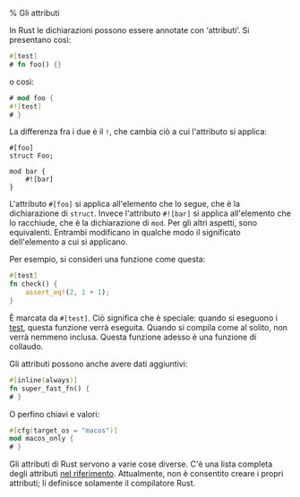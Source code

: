 % Gli attributi

In Rust le dichiarazioni possono essere annotate con ‘attributi’.
Si presentano così:

```rust
#[test]
# fn foo() {}
```

o così:

```rust
# mod foo {
#![test]
# }
```

La differenza fra i due è il `!`, che cambia ciò a cui l'attributo si applica:

```rust,ignore
#[foo]
struct Foo;

mod bar {
    #![bar]
}
```

L'attributo `#[foo]` si applica all'elemento che lo segue, che è
la dichiarazione di `struct`. Invece l'attributo `#![bar]` si applica
all'elemento che lo racchiude, che è la dichiarazione di `mod`. Per gli altri
aspetti, sono equivalenti. Entrambi modificano in qualche modo il significato
dell'elemento a cui si applicano.

Per esempio, si consideri una funzione come questa:

```rust
#[test]
fn check() {
    assert_eq!(2, 1 + 1);
}
```

È marcata da `#[test]`. Ciò significa che è speciale: quando si eseguono i
[test][test], questa funzione verrà eseguita. Quando si compila come al solito,
non verrà nemmeno inclusa. Questa funzione adesso è una funzione di collaudo.

[test]: testing.html

Gli attributi possono anche avere dati aggiuntivi:

```rust
#[inline(always)]
fn super_fast_fn() {
# }
```

O perfino chiavi e valori:

```rust
#[cfg(target_os = "macos")]
mod macos_only {
# }
```

Gli attributi di Rust servono a varie cose diverse. C'è una lista completa
degli attributi [nel riferimento][riferimento]. Attualmente, non è consentito
creare i propri attributi; li definisce solamente il compilatore Rust.

[riferimento]: ../reference.html#attributes
